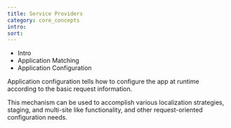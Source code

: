 ```yaml
---
title: Service Providers
category: core_concepts
intro: 
sort: 
---
```


- Intro
- Application Matching
- Application Configuration

Application configuration tells how to configure the app at runtime according to the basic request information.

This mechanism can be used to accomplish various localization strategies, staging, and multi-site like functionality, and other request-oriented configuration needs.
